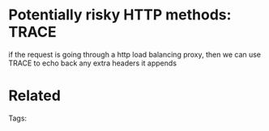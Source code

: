 # Potentially risky HTTP methods: TRACE
if the request is going through a http load balancing proxy,
then we can use TRACE to echo back any extra headers it appends

# Related


Tags:

    

